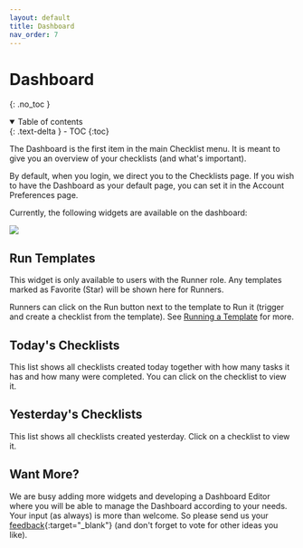 ```yaml
---
layout: default
title: Dashboard
nav_order: 7
---
```

# Dashboard
{: .no_toc }

<details open markdown="block">
  <summary>
    Table of contents
  </summary>
  {: .text-delta }
- TOC
{:toc}
</details>

The Dashboard is the first item in the main Checklist menu. It is meant to give you an overview of your checklists (and what's important). 

By default, when you login, we direct you to the Checklists page. If you wish to have the Dashboard as your default page, you can set it in the Account Preferences page.

Currently, the following widgets are available on the dashboard:

![](/assets/images/dashboard/dashboard.png)

## Run Templates
This widget is only available to users with the Runner role. Any templates marked as Favorite (Star) will be shown here for Runners. 

Runners can click on the Run button next to the template to Run it (trigger and create a checklist from the template). See [Running a Template](/templates/templates/#running-templates) for more.

## Today's Checklists
This list shows all checklists created today together with how many tasks it has and how many were completed. You can click on the checklist to view it.

## Yesterday's Checklists
This list shows all checklists created yesterday. Click on a checklist to view it. 

## Want More?
We are busy adding more widgets and developing a Dashboard Editor where you will be able to manage the Dashboard according to your needs. Your input (as always) is more than welcome. So please send us your [feedback](https://checklist.com/feedback){:target="_blank"} (and don't forget to vote for other ideas you like).